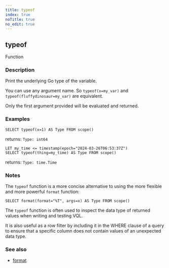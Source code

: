 ```yaml
---
title: typeof
index: true
noTitle: true
no_edit: true
---
```




<div class="vql_item"></div>


## typeof
<span class='vql_type pull-right page-header'>Function</span>


### Description

Print the underlying Go type of the variable.

You can use any argument name. So `typeof(x=my_var)` and
`typeof(fluffydinosaur=my_var)` are equivalent.

Only the first argument provided will be evaluated and returned.

### Examples

```vql
SELECT typeof(x=1) AS Type FROM scope()
```
returns: `Type: int64`

```vql
LET my_time <= timestamp(epoch="2024-03-26T06:53:37Z")
SELECT typeof(thing=my_time) AS Type FROM scope()
```
returns: `Type: time.Time`

### Notes

The `typeof` function is a more concise alternative to using the more
flexible and more powerful `format` function:

```vql
SELECT format(format="%T", args=x) AS Type FROM scope()
```

The `typeof` function is often used to inspect the data type of returned
values when writing and testing VQL.

It is also useful as a row filter by including it in the WHERE clause of
a query to ensure that a specific column does not contain values of an
unexpected data type.

### See also

- [format](/vql_reference/basic/format/)


